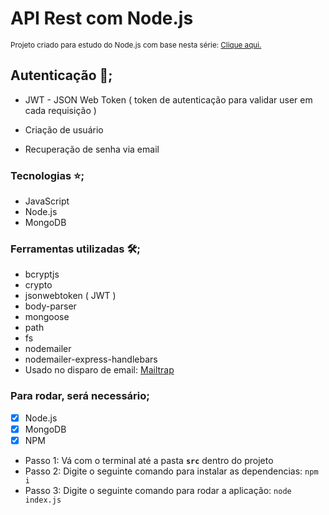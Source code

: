 # API Rest com Node.js
<sub>Projeto criado para estudo do Node.js com base nesta série: [Clique aqui.](https://www.youtube.com/playlist?list=PL85ITvJ7FLoiXVwHXeOsOuVppGbBzo2dp)<sub>

## Autenticação :key:;
- JWT - JSON Web Token ( token de autenticação para validar user em cada requisição )

- Criação de usuário
- Recuperação de senha via email

### Tecnologias :star:;
- JavaScript
- Node.js
- MongoDB

### Ferramentas utilizadas :hammer_and_wrench:;
- bcryptjs
- crypto
- jsonwebtoken ( JWT )
- body-parser
- mongoose
- path
- fs
- nodemailer
- nodemailer-express-handlebars
- Usado no disparo de email: [Mailtrap](https://mailtrap.io/inboxes)

### Para rodar, será necessário;
- [x] Node.js
- [x] MongoDB
- [x] NPM

- Passo 1: Vá com o terminal até a pasta **`src`** dentro do projeto
- Passo 2: Digite o seguinte comando para instalar as dependencias: `npm i`
- Passo 3: Digite o seguinte comando para rodar a aplicação: `node index.js`
